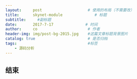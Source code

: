 ```yaml
---
layout:     post                    # 使用的布局（不需要改）
title:      skynet-module              # 标题 
subtitle:     #副标题
date:       2017-7-17              # 时间
author:     co                      # 作者
header-img: img/post-bg-2015.jpg    #这篇文章标题背景图片
catalog: true                       # 是否归档
tags:                               #标签
    - 源码分析
---
```



## 结束
